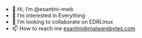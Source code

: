 - 👋 Hi, I’m @esantini-mwb
- 👀 I’m interested in Everything
- 💞️ I’m looking to collaborate on EDRLinux
- 📫 How to reach me esantini@malwarebytes.com

<!---
esantini-mwb/esantini-mwb is a ✨ special ✨ repository because its `README.md` (this file) appears on your GitHub profile.
You can click the Preview link to take a look at your changes.
--->
